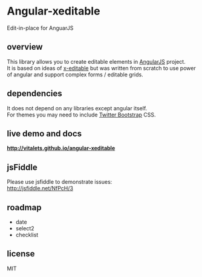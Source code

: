 # Angular-xeditable
Edit-in-place for AnguarJS

## overview
This library allows you to create editable elements in [AngularJS](http://angularjs.org) project.  
It is based on ideas of [x-editable](http://vitalets.github.io/x-editable) but was written from scratch 
to use power of angular and support complex forms / editable grids.

## dependencies
It does not depend on any libraries except angular itself.  
For themes you may need to include [Twitter Bootstrap](http://getbootstrap.com) CSS.

## live demo and docs
**http://vitalets.github.io/angular-xeditable**

## jsFiddle
Please use jsfiddle to demonstrate issues:  
http://jsfiddle.net/NfPcH/3

## roadmap

* date
* select2
* checklist

## license
MIT